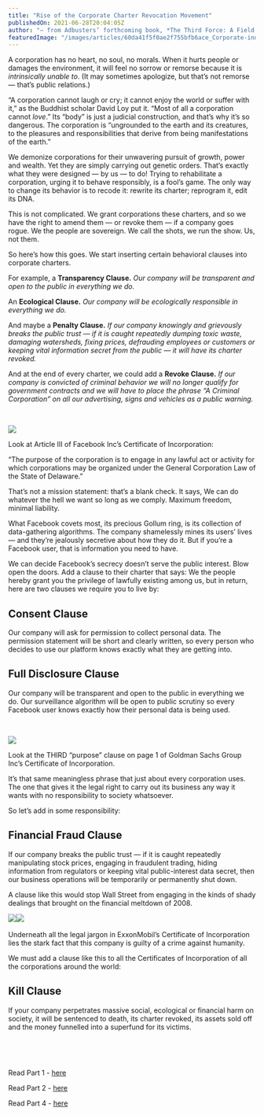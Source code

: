 ```yaml
---
title: "Rise of the Corporate Charter Revocation Movement"
publishedOn: 2021-06-28T20:04:05Z
author: "— from Adbusters’ forthcoming book, *The Third Force: A Field Guide to a New World Order*"
featuredImage: "/images/articles/60da41f5f0ae2f755bfb6ace_Corporate-independance-TW_600x338.jpg"
---
```


A corporation has no heart, no soul, no morals. When it hurts people or damages the environment, it will feel no sorrow or remorse because it is *intrinsically unable to*. (It may sometimes apologize, but that’s not remorse — that’s public relations.)

“A corporation cannot laugh or cry; it cannot enjoy the world or suffer with it,” as the Buddhist scholar David Loy put it. “Most of all a corporation cannot *love*.” Its “body” is just a judicial construction, and that’s why it’s so dangerous. The corporation is “ungrounded to the earth and its creatures, to the pleasures and responsibilities that derive from being manifestations of the earth.”

We demonize corporations for their unwavering pursuit of growth, power and wealth. Yet they are simply carrying out genetic orders. That’s exactly what they were designed — by us — to do! Trying to rehabilitate a corporation, urging it to behave responsibly, is a fool’s game. The only way to change its behavior is to recode it: rewrite its charter; reprogram it, edit its DNA.

This is not complicated. We grant corporations these charters, and so we have the right to amend them — or revoke them — if a company goes rogue. We the people are sovereign. We call the shots, we run the show. Us, not them.

So here’s how this goes. We start inserting certain behavioral clauses into corporate charters.

For example, a **Transparency Clause.** *Our company will be transparent and open to the public in everything we do.*

An **Ecological Clause.** *Our company will be ecologically responsible in everything we do.*

And maybe a **Penalty Clause.** *If our company knowingly and grievously breaks the public trust — if it is caught repeatedly dumping toxic waste, damaging watersheds, fixing prices, defrauding employees or customers or keeping vital information secret from the public — it will have its charter revoked.*

And at the end of every charter, we could add a **Revoke Clause.** *If our company is convicted of criminal behavior we will no longer qualify for government contracts and we will have to place the phrase “A Criminal Corporation” on all our advertising, signs and vehicles as a public warning.*

‍

![](/images/articles/60da44eea46836674baf0e77_facebook_certificate_of_incorporation_600x726.jpg)

Look at Article III of Facebook Inc’s Certificate of Incorporation:

“The purpose of the corporation is to engage in any lawful act or activity for which corporations may be organized under the General Corporation Law of the State of Delaware.”

That’s not a mission statement: that’s a blank check. It says, We can do whatever the hell we want so long as we comply. Maximum freedom, minimal liability.

What Facebook covets most, its precious Gollum ring, is its collection of data-gathering algorithms. The company shamelessly mines its users’ lives — and they’re jealously secretive about how they do it. But if you’re a Facebook user, that is information you need to have.

We can decide Facebook’s secrecy doesn’t serve the public interest. Blow open the doors. Add a clause to their charter that says: We the people hereby grant you the privilege of lawfully existing among us, but in return, here are two clauses we require you to live by:

## **Consent Clause**
Our company will ask for permission to collect personal data. The permission statement will be short and clearly written, so every person who decides to use our platform knows exactly what they are getting into.

## **Full Disclosure Clause**
Our company will be transparent and open to the public in everything we do. Our surveillance algorithm will be open to public scrutiny so every Facebook user knows exactly how their personal data is being used.

‍

![](/images/articles/60da45e5f0ae2f60f3fb7bfb_goldman_sachs_certificate_of_incorporation_600x726.jpg)

Look at the THIRD “purpose” clause on page 1 of Goldman Sachs Group Inc’s Certificate of Incorporation.

It’s that same meaningless phrase that just about every corporation uses. The one that gives it the legal right to carry out its business any way it wants with no responsibility to society whatsoever.

So let’s add in some responsibility:

## **Financial Fraud Clause**
If our company breaks the public trust — if it is caught repeatedly manipulating stock prices, engaging in fraudulent trading, hiding information from regulators or keeping vital public-interest data secret, then our business operations will be temporarily or permanently shut down.

A clause like this would stop Wall Street from engaging in the kinds of shady dealings that brought on the financial meltdown of 2008.

![](/images/articles/60da47d04f02b63b05690c6d_exxon_mobil_certificate_of_incorporation_600x758.jpg)![](/images/articles/60da47e10f35a9cb48c3affa_exxon_mobil_certificate_of_incorporation2_600x758.jpg)‍

Underneath all the legal jargon in ExxonMobil’s Certificate of Incorporation lies the stark fact that this company is guilty of a crime against humanity.

We must add a clause like this to all the Certificates of Incorporation of all the corporations around the world:

## **Kill Clause**
If your company perpetrates massive social, ecological or financial harm on society, it will be sentenced to death, its charter revoked, its assets sold off and the money funnelled into a superfund for its victims.

‍

‍

Read Part 1 - [here](https://www.adbusters.org/full-articles/the-unofficial-history-of-america)

Read Part 2 - [here](https://www.adbusters.org/full-articles/four-metamemes-to-take-power-back-from-corporations)

Read Part 4 - [here](https://www.adbusters.org/full-articles/the-moment-of-truth-for-the-anti-corporate-movement)